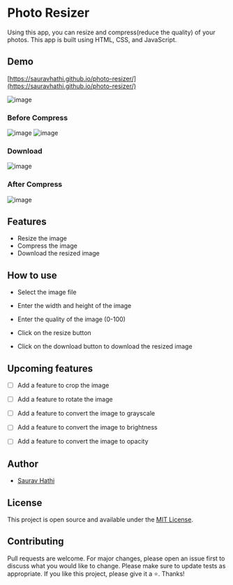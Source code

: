 # Photo Resizer

Using this app, you can resize and compress(reduce the quality) of your photos. This app is built using HTML, CSS, and JavaScript.

## Demo

[https://sauravhathi.github.io/photo-resizer/](https://sauravhathi.github.io/photo-resizer/)

![image](https://user-images.githubusercontent.com/61316762/202493983-33500470-3b79-48e9-aaf7-7c251499377c.png)

### Before Compress
![image](https://user-images.githubusercontent.com/61316762/202496438-02accd5d-4abf-4513-a106-ad89a4533518.png)
![image](https://user-images.githubusercontent.com/61316762/202497053-e2dae777-0725-4615-afce-11d54d704c96.png)

### Download
![image](https://user-images.githubusercontent.com/61316762/202497130-2f4bf221-0f7c-487a-9c2f-9390b3699373.png)

### After Compress
![image](https://user-images.githubusercontent.com/61316762/202497256-e8d916a2-85d0-4fe9-bed4-24f9a66fe6cc.png)

## Features

- Resize the image
- Compress the image
- Download the resized image

## How to use

- Select the image file

- Enter the width and height of the image

- Enter the quality of the image (0-100)

- Click on the resize button

- Click on the download button to download the resized image

## Upcoming features

- [ ] Add a feature to crop the image

- [ ] Add a feature to rotate the image

- [ ] Add a feature to convert the image to grayscale

- [ ] Add a feature to convert the image to brightness

- [ ] Add a feature to convert the image to opacity


## Author

- [Saurav Hathi](https://github.com/sauravhathi)

## License

This project is open source and available under the [MIT License](https://github.com/sauravhathi/photo-resizer/blob/master/LICENCE).

## Contributing

Pull requests are welcome. For major changes, please open an issue first to discuss what you would like to change. Please make sure to update tests as appropriate. If you like this project, please give it a ⭐️. Thanks!
